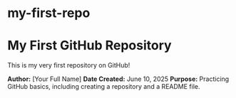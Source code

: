 # my-first-repo
# My First GitHub Repository

This is my very first repository on GitHub!

**Author:** [Your Full Name]
**Date Created:** June 10, 2025
**Purpose:** Practicing GitHub basics, including creating a repository and a README file.
